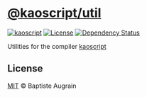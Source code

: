 [@kaoscript/util](https://github.com/kaoscript/util)
=================================================================

[![kaoscript](https://img.shields.io/badge/language-kaoscript-orange.svg)](https://github.com/kaoscript/kaoscript)
[![License](https://img.shields.io/badge/license-MIT-blue.svg)](./LICENSE)
[![Dependency Status](https://badges.depfu.com/badges/02db8cc263317158a8dcc0f3c2ed0209/overview.svg)](https://depfu.com/github/kaoscript/util)

Utilities for the compiler [kaoscript](https://github.com/kaoscript/kaoscript)

License
-------

[MIT](http://www.opensource.org/licenses/mit-license.php) &copy; Baptiste Augrain